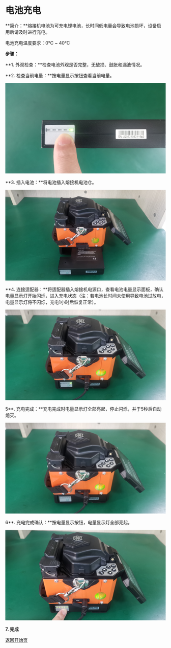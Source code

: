 # 电池充电

**简介：**熔接机电池为可充电锂电池，长时间低电量会导致电池损坏，设备启用后请及时进行充电。

 电池充电温度要求：0℃ ~ 40℃

**步骤：**

**1. 外观检查：**检查电池外观是否完整，无破损、鼓胀和漏液情况。

**2. 检查当前电量：**按电量显示按钮查看当前电量。

![](../.gitbook/assets/1.battery-status-check-480.png)

**3. 插入电池：**将电池插入熔接机电池仓。

![](../.gitbook/assets/2.insert-battery-480.png)

**4. 连接适配器：**将适配器插入熔接机电源口，查看电池电量显示面板，确认电量显示灯开始闪烁，进入充电状态（注：若电池长时间未使用导致电池过放电，电量显示灯将不闪烁，充电1小时后恢复正常）。

![](../.gitbook/assets/3.connect-adapter-480.png)

5**. 充电完成：**充电完成时电量显示灯全部亮起，停止闪烁，并于5秒后自动熄灭。

![](../.gitbook/assets/4.battery-charge-full-480.png)

6**. 充电完成确认：**按电量显示按钮，电量显示灯全部亮起。

![](../.gitbook/assets/5.battery-status-check-full-480.png)

**7. 完成**



[返回开始页](../)

